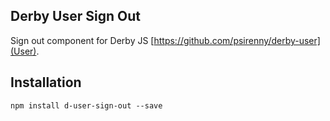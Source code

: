 Derby User Sign Out
-------------------

Sign out component for Derby JS [https://github.com/psirenny/derby-user](User).

Installation
------------

    npm install d-user-sign-out --save

